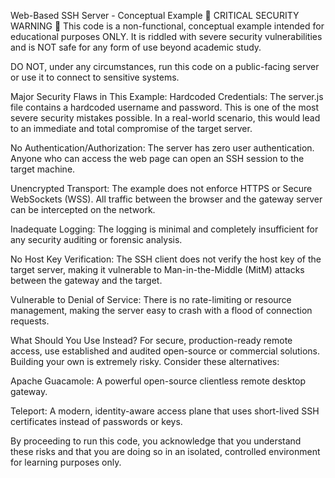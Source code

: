 Web-Based SSH Server - Conceptual Example
🚨 CRITICAL SECURITY WARNING 🚨
This code is a non-functional, conceptual example intended for educational purposes ONLY. It is riddled with severe security vulnerabilities and is NOT safe for any form of use beyond academic study.

DO NOT, under any circumstances, run this code on a public-facing server or use it to connect to sensitive systems.

Major Security Flaws in This Example:
Hardcoded Credentials: The server.js file contains a hardcoded username and password. This is one of the most severe security mistakes possible. In a real-world scenario, this would lead to an immediate and total compromise of the target server.

No Authentication/Authorization: The server has zero user authentication. Anyone who can access the web page can open an SSH session to the target machine.

Unencrypted Transport: The example does not enforce HTTPS or Secure WebSockets (WSS). All traffic between the browser and the gateway server can be intercepted on the network.

Inadequate Logging: The logging is minimal and completely insufficient for any security auditing or forensic analysis.

No Host Key Verification: The SSH client does not verify the host key of the target server, making it vulnerable to Man-in-the-Middle (MitM) attacks between the gateway and the target.

Vulnerable to Denial of Service: There is no rate-limiting or resource management, making the server easy to crash with a flood of connection requests.

What Should You Use Instead?
For secure, production-ready remote access, use established and audited open-source or commercial solutions. Building your own is extremely risky. Consider these alternatives:

Apache Guacamole: A powerful open-source clientless remote desktop gateway.

Teleport: A modern, identity-aware access plane that uses short-lived SSH certificates instead of passwords or keys.

By proceeding to run this code, you acknowledge that you understand these risks and that you are doing so in an isolated, controlled environment for learning purposes only.
